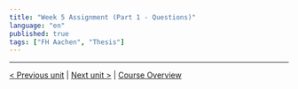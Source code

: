 ```yaml
---
title: "Week 5 Assignment (Part 1 - Questions)"
language: "en"
published: true
tags: ["FH Aachen", "Thesis"]
---
```




---

[< Previous unit](/teaching/python-mooc/week5_unit7_selftest) | [Next unit >](/teaching/python-mooc/week5_assignment_exercise) |
[Course Overview](/teaching/python-mooc)